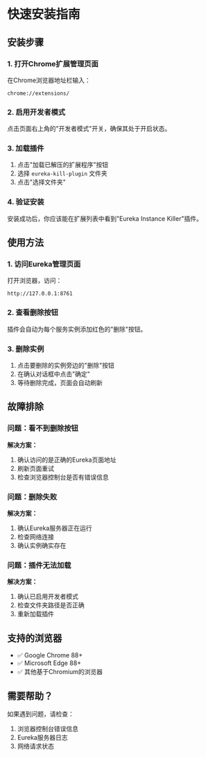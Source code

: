 # 快速安装指南

## 安装步骤

### 1. 打开Chrome扩展管理页面
在Chrome浏览器地址栏输入：
```
chrome://extensions/
```

### 2. 启用开发者模式
点击页面右上角的"开发者模式"开关，确保其处于开启状态。

### 3. 加载插件
1. 点击"加载已解压的扩展程序"按钮
2. 选择 `eureka-kill-plugin` 文件夹
3. 点击"选择文件夹"

### 4. 验证安装
安装成功后，你应该能在扩展列表中看到"Eureka Instance Killer"插件。

## 使用方法

### 1. 访问Eureka管理页面
打开浏览器，访问：
```
http://127.0.0.1:8761
```

### 2. 查看删除按钮
插件会自动为每个服务实例添加红色的"删除"按钮。

### 3. 删除实例
1. 点击要删除的实例旁边的"删除"按钮
2. 在确认对话框中点击"确定"
3. 等待删除完成，页面会自动刷新

## 故障排除

### 问题：看不到删除按钮
**解决方案：**
1. 确认访问的是正确的Eureka页面地址
2. 刷新页面重试
3. 检查浏览器控制台是否有错误信息

### 问题：删除失败
**解决方案：**
1. 确认Eureka服务器正在运行
2. 检查网络连接
3. 确认实例确实存在

### 问题：插件无法加载
**解决方案：**
1. 确认已启用开发者模式
2. 检查文件夹路径是否正确
3. 重新加载插件

## 支持的浏览器

- ✅ Google Chrome 88+
- ✅ Microsoft Edge 88+
- ✅ 其他基于Chromium的浏览器

## 需要帮助？

如果遇到问题，请检查：
1. 浏览器控制台错误信息
2. Eureka服务器日志
3. 网络请求状态